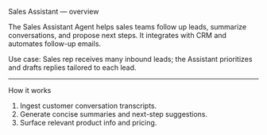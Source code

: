 Sales Assistant — overview

The Sales Assistant Agent helps sales teams follow up leads, summarize conversations, and propose next steps. It integrates with CRM and automates follow-up emails.

Use case: Sales rep receives many inbound leads; the Assistant prioritizes and drafts replies tailored to each lead.

---

How it works

1. Ingest customer conversation transcripts.
2. Generate concise summaries and next-step suggestions.
3. Surface relevant product info and pricing.
